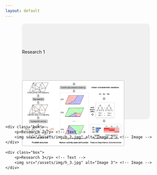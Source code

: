 ```yaml
---
layout: default
---
```




<div class="container">
    <div class="box">
        <p>Research 1</p> <!-- Text -->
        <img src="/assets/img/h_1.jpg" alt="Image 1"> <!-- Image -->
    </div>

    <div class="box">
        <p>Research 2</p> <!-- Text -->
        <img src="/assets/img/h_2.jpg" alt="Image 2"> <!-- Image -->
    </div>

    <div class="box">
        <p>Research 3</p> <!-- Text -->
        <img src="/assets/img/h_3.jpg" alt="Image 3"> <!-- Image -->
    </div>
</div>

<style>
.box {
    display: flex;
    flex-direction: column;
    align-items: flex-start; /* Align items to the left */
    width: 400px; /* Adjusted for 4:3 aspect ratio */
    height: 300px; /* Adjusted for 4:3 aspect ratio */
    margin: 15px auto; /* Added auto to center the boxes */
    background-color: #f0f0f0;
    text-align: left; /* Align text to the left */
    line-height: 150px;
    transition: background-color 0.5s;
    border-radius: 10px;
}

.box img {
    width: 80%;
    height: 80%;
    object-fit: contain;
    align-self: flex-start; /* Align image to the top */
}

.box:hover {
    background-color: #ddd;
}
</style>